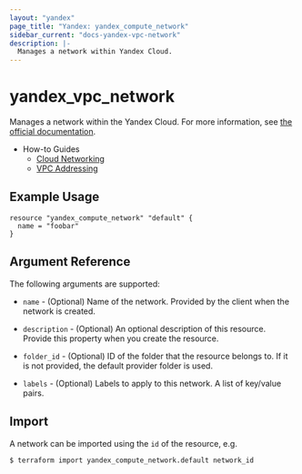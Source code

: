 ```yaml
---
layout: "yandex"
page_title: "Yandex: yandex_compute_network"
sidebar_current: "docs-yandex-vpc-network"
description: |-
  Manages a network within Yandex Cloud.
---
```


# yandex\_vpc\_network

Manages a network within the Yandex Cloud. For more information, see
[the official documentation](https://cloud.yandex.com/docs/vpc/concepts/network#network).

* How-to Guides
    * [Cloud Networking](https://cloud.yandex.com/docs/vpc/)
    * [VPC Addressing](https://cloud.yandex.com/docs/vpc/concepts/address)

## Example Usage

```hcl
resource "yandex_compute_network" "default" {
  name = "foobar"
}
```

## Argument Reference

The following arguments are supported:

* `name` - (Optional) Name of the network. Provided by the client when the network is created.

* `description` - (Optional) An optional description of this resource. Provide this property when
  you create the resource.

* `folder_id` - (Optional) ID of the folder that the resource belongs to. If it
    is not provided, the default provider folder is used.

* `labels` - (Optional) Labels to apply to this network. A list of key/value pairs.

## Import

A network can be imported using the `id` of the resource, e.g.

```
$ terraform import yandex_compute_network.default network_id
```
